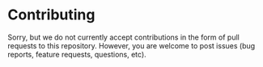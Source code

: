 <!--
Copyright (c) 2023 Mitsubishi Electric Research Laboratories (MERL)

SPDX-License-Identifier: AGPL-3.0-or-later
-->
# Contributing

Sorry, but we do not currently accept contributions in the form of pull requests
to this repository. However, you are welcome to post issues (bug reports, feature requests, questions, etc).
